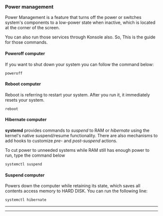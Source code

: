 
### Power management
Power Management is a feature that turns off the power or switches system's components to a low-power state when inactive, which is located at the corner of the screen.

You can also run those services through Konsole also. So, This is the guide for those commands.

#### Poweroff computer

If you want to shut down your system you can follow the command below:
```
poweroff    
```
#### Reboot computer
Reboot is referring to restart your system. After you run it, it immediately resets your system.
```
reboot  
```
#### Hibernate computer
**systemd** provides commands to *suspend* to RAM or *hibernate* using the kernel's native suspend/resume functionality. There are also mechanisms to add hooks to customize *pre-* and *post-suspend* actions.

To cut power to unneeded systems while RAM still has enough power to run, type the command below
```
systemctl suspend
```
#### Suspend computer
Powers down the computer while retaining its state, which saves all contents access memory to HARD DISK. You can run the following line:
```
systemctl hibernate
```
----
----